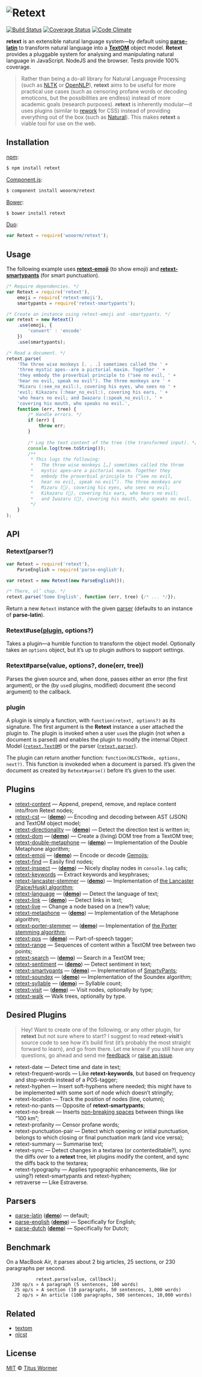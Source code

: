 # ![Retext](https://cdn.rawgit.com/wooorm/retext/master/logo.svg)

[![Build Status](https://img.shields.io/travis/wooorm/retext.svg?style=flat)](https://travis-ci.org/wooorm/retext) [![Coverage Status](https://img.shields.io/coveralls/wooorm/retext.svg?style=flat)](https://coveralls.io/r/wooorm/retext?branch=master) [![Code Climate](http://img.shields.io/codeclimate/github/wooorm/retext.svg?style=flat)](https://codeclimate.com/github/wooorm/retext)

**retext** is an extensible natural language system—by default using **[parse-latin](https://github.com/wooorm/parse-latin)** to transform natural language into a **[TextOM](https://github.com/wooorm/textom/)** object model. **Retext** provides a pluggable system for analysing and manipulating natural language in JavaScript. NodeJS and the browser. Tests provide 100% coverage.

> Rather than being a do-all library for Natural Language Processing (such as [NLTK](http://www.nltk.org) or [OpenNLP](https://opennlp.apache.org)), **retext** aims to be useful for more practical use cases (such as censoring profane words or decoding emoticons, but the possibilities are endless) instead of more academic goals (research purposes).
> **retext** is inherently modular—it uses plugins (similar to [rework](https://github.com/reworkcss/rework/) for CSS) instead of providing everything out of the box (such as [Natural](https://github.com/NaturalNode/natural)). This makes **retext** a viable tool for use on the web.

## Installation

[npm](https://docs.npmjs.com/cli/install):

```bash
$ npm install retext
```

[Component.js](https://github.com/componentjs/component):

```bash
$ component install wooorm/retext
```

[Bower](http://bower.io/#install-packages):

```bash
$ bower install retext
```

[Duo](http://duojs.org/#getting-started):

```javascript
var Retext = require('wooorm/retext');
```

## Usage

The following example uses **[retext-emoji](https://github.com/wooorm/retext-emoji)** (to show emoji) and **[retext-smartypants](https://github.com/wooorm/retext-smartypants)** (for smart punctuation).

```javascript
/* Require dependencies. */
var Retext = require('retext'),
    emoji = require('retext-emoji'),
    smartypants = require('retext-smartypants');

/* Create an instance using retext-emoji and -smartypants. */
var retext = new Retext()
    .use(emoji, {
        'convert' : 'encode'
    })
    .use(smartypants);

/* Read a document. */
retext.parse(
    'The three wise monkeys [. . .] sometimes called the ' +
    'three mystic apes--are a pictorial maxim. Together ' +
    'they embody the proverbial principle to ("see no evil, ' +
    'hear no evil, speak no evil"). The three monkeys are ' +
    'Mizaru (:see_no_evil:), covering his eyes, who sees no ' +
    'evil; Kikazaru (:hear_no_evil:), covering his ears, ' +
    'who hears no evil; and Iwazaru (:speak_no_evil:), ' +
    'covering his mouth, who speaks no evil.',
    function (err, tree) {
        /* Handle errors. */
        if (err) {
            throw err;
        }
        
        /* Log the text content of the tree (the transformed input). */
        console.log(tree.toString());
        /**
         * This logs the following:
         *   The three wise monkeys […] sometimes called the three
         *   mystic apes—are a pictorial maxim. Together they
         *   embody the proverbial principle to (“see no evil,
         *   hear no evil, speak no evil”). The three monkeys are
         *   Mizaru (🙈), covering his eyes, who sees no evil;
         *   Kikazaru (🙉), covering his ears, who hears no evil;
         *   and Iwazaru (🙊), covering his mouth, who speaks no evil.
         */
    }
);
```

## API

### Retext(parser?)

```javascript
var Retext = require('retext'),
    ParseEnglish = require('parse-english');

var retext = new Retext(new ParseEnglish());

/* There, ol’ chap. */
retext.parse('Some English', function (err, tree) {/* ... */});
```

Return a new `Retext` instance with the given [parser](#parsers) (defaults to an instance of **parse-latin**).

### Retext#use([plugin](#plugin), options?)

Takes a plugin—a humble function to transform the object model.
Optionally takes an `options` object, but it’s up to plugin authors to support settings.

### Retext#parse(value, options?, done(err, tree))

Parses the given source and, when done, passes either an error (the first argument), or the (by `use`d plugins, modified) document (the second argument) to the callback.

### plugin

A plugin is simply a function, with `function(retext, options?)` as its signature. The first argument is the **Retext** instance a user attached the plugin to. The plugin is invoked when a user `use`s the plugin (not when a document is parsed) and enables the plugin to modify the internal Object Model ([`retext.TextOM`](https://github.com/wooorm/textom)) or the parser ([`retext.parser`](https://github.com/wooorm/parse-latin)).

The plugin can return another function: `function(NLCSTNode, options, next?)`. This function is invokeded when a document is parsed. It’s given the document as created by `Retext#parse()` before it’s given to the user.

## Plugins

- [retext-content](https://github.com/wooorm/retext-content) — Append, prepend, remove, and replace content into/from Retext nodes;
- [retext-cst](https://github.com/wooorm/retext-cst) — (**[demo](http://wooorm.github.io/retext-cst/)**) — Encoding and decoding between AST (JSON) and TextOM object model;
- [retext-directionality](https://github.com/wooorm/retext-directionality) — (**[demo](http://wooorm.github.io/retext-directionality/)**) — Detect the direction text is written in;
- [retext-dom](https://github.com/wooorm/retext-dom) — (**[demo](http://wooorm.github.io/retext-dom/)**) — Create a (living) DOM tree from a TextOM tree;
- [retext-double-metaphone](https://github.com/wooorm/retext-double-metaphone) — (**[demo](http://wooorm.github.io/retext-double-metaphone/)**) — Implementation of the Double Metaphone algorithm;
- [retext-emoji](https://github.com/wooorm/retext-emoji) — (**[demo](http://wooorm.github.io/retext-emoji/)**) — Encode or decode [Gemojis](https://github.com/github/gemoji);
- [retext-find](https://github.com/wooorm/retext-find) — Easily find nodes;
- [retext-inspect](https://github.com/wooorm/retext-inspect) — (**[demo](http://wooorm.github.io/retext-inspect/)**) — Nicely display nodes in `console.log` calls;
- [retext-keywords](https://github.com/wooorm/retext-keywords) — Extract keywords and keyphrases;
- [retext-lancaster-stemmer](https://github.com/wooorm/retext-lancaster-stemmer) — (**[demo](http://wooorm.github.io/retext-lancaster-stemmer/)**) — Implementation of [the Lancaster (Paice/Husk) algorithm](http://www.comp.lancs.ac.uk/computing/research/stemming/index.htm);
- [retext-language](https://github.com/wooorm/retext-language) — (**[demo](http://wooorm.github.io/retext-language/)**) — Detect the language of text;
- [retext-link](https://github.com/wooorm/retext-link) — (**[demo](http://wooorm.github.io/retext-link/)**) — Detect links in text;
- [retext-live](https://github.com/wooorm/retext-live) — Change a node based on a (new?) value;
- [retext-metaphone](https://github.com/wooorm/retext-metaphone) — (**[demo](http://wooorm.github.io/retext-metaphone/)**) — Implementation of the Metaphone algorithm;
- [retext-porter-stemmer](https://github.com/wooorm/retext-porter-stemmer) — (**[demo](http://wooorm.github.io/retext-porter-stemmer/)**) — Implementation of [the Porter stemming algorithm](http://tartarus.org/martin/PorterStemmer/);
- [retext-pos](https://github.com/wooorm/retext-pos) — (**[demo](http://wooorm.github.io/retext-pos/)**) — Part-of-speech tagger;
- [retext-range](https://github.com/wooorm/retext-range) — Sequences of content within a TextOM tree between two points;
- [retext-search](https://github.com/wooorm/retext-search) — (**[demo](http://wooorm.github.io/retext-search/)**) — Search in a TextOM tree;
- [retext-sentiment](https://github.com/wooorm/retext-sentiment) — (**[demo](http://wooorm.github.io/retext-sentiment/)**) — Detect sentiment in text;
- [retext-smartypants](https://github.com/wooorm/retext-smartypants) — (**[demo](http://wooorm.github.io/retext-smartypants/)**) — Implementation of [SmartyPants](http://daringfireball.net/projects/smartypants/);
- [retext-soundex](https://github.com/wooorm/retext-soundex) — (**[demo](http://wooorm.github.io/retext-soundex/)**) — Implementation of the Soundex algorithm;
- [retext-syllable](https://github.com/wooorm/retext-syllable) — (**[demo](http://wooorm.github.io/retext-syllable/)**) — Syllable count;
- [retext-visit](https://github.com/wooorm/retext-visit) — (**[demo](http://wooorm.github.io/retext-visit/)**) — Visit nodes, optionally by type;
- [retext-walk](https://github.com/wooorm/retext-walk) — Walk trees, optionally by type.

## Desired Plugins

> Hey! Want to create one of the following, or any other plugin, for **retext** but not sure where to start? I suggest to read **retext-visit**’s source code to see how it’s build first (it’s probably the most straight forward to learn), and go from there.
> Let me know if you still have any questions, go ahead and send me [feedback](mailto:tituswormer@gmail.com) or [raise an issue](https://github.com/wooorm/retext/issues).

- retext-date — Detect time and date in text;
- retext-frequent-words — Like **retext-keywords**, but based on frequency and stop-words instead of a POS-tagger;
- retext-hyphen — Insert soft-hyphens where needed; this might have to be implemented with some sort of node which doesn’t stringify;
- retext-location — Track the position of nodes (line, column);
- retext-no-pants — Opposite of **retext-smartypants**;
- retext-no-break — Inserts [non-breaking spaces](http://en.wikipedia.org/wiki/Non-breaking_space#Non-breaking_behavior) between things like “100 km”;
- retext-profanity — Censor profane words;
- retext-punctuation-pair — Detect which opening or initial punctuation, belongs to which closing or final punctuation mark (and vice versa);
- retext-summary — Summarise text;
- retext-sync — Detect changes in a textarea (or contenteditable?), sync the diffs over to a **retext** tree, let plugins modify the content, and sync the diffs back to the textarea;
- retext-typography — Applies typographic enhancements, like (or using?) retext-smartypants and retext-hyphen;
- retraverse — Like Estraverse.

## Parsers

- [parse-latin](https://github.com/wooorm/parse-latin) (**[demo](http://wooorm.github.io/parse-latin/)**) — default;
- [parse-english](https://github.com/wooorm/parse-english) (**[demo](http://wooorm.github.io/parse-english/)**) — Specifically for English;
- [parse-dutch](https://github.com/wooorm/parse-dutch) (**[demo](http://wooorm.github.io/parse-dutch/)**) — Specifically for Dutch;

## Benchmark

On a MacBook Air, it parses about 2 big articles, 25 sections, or 230 paragraphs per second.

```text
           retext.parse(value, callback);
  230 op/s » A paragraph (5 sentences, 100 words)
   25 op/s » A section (10 paragraphs, 50 sentences, 1,000 words)
    2 op/s » An article (100 paragraphs, 500 sentences, 10,000 words)
```

## Related

- [textom](https://github.com/wooorm/textom)
- [nlcst](https://github.com/wooorm/nlcst)

## License

[MIT](LICENSE) © [Titus Wormer](http://wooorm.com)
